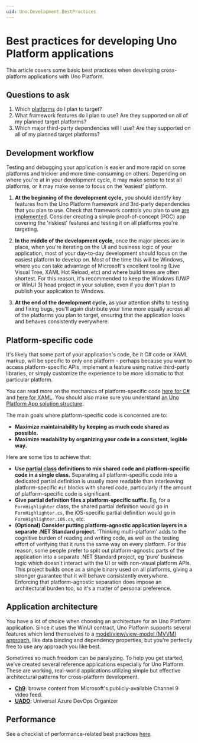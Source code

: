 ```yaml
---
uid: Uno.Development.BestPractices
---
```


# Best practices for developing Uno Platform applications

This article covers some basic best practices when developing cross-platform applications with Uno Platform.

## Questions to ask

1. Which [platforms](getting-started/requirements.md) do I plan to target?
2. What framework features do I plan to use? Are they supported on all of my planned target platforms?
3. Which major third-party dependencies will I use? Are they supported on all of my planned target platforms?

## Development workflow

Testing and debugging your application is easier and more rapid on some platforms and trickier and more time-consuming on others. Depending on where you're at in your development cycle, it may make sense to test all platforms, or it may make sense to focus on the 'easiest' platform.

1. **At the beginning of the development cycle,** you should identify key features from the Uno Platform framework and 3rd-party dependencies that you plan to use. Check that framework controls you plan to use [are implemented](implemented-views.md). Consider creating a simple proof-of-concept (POC) app covering the 'riskiest' features and testing it on all platforms you're targeting.

2. **In the middle of the development cycle,** once the major pieces are in place, when you're iterating on the UI and business logic of your application, most of your day-to-day development should focus on the easiest platform to develop on. Most of the time this will be Windows, where you can take advantage of Microsoft's excellent tooling (Live Visual Tree, XAML Hot Reload, etc) and where build times are often shortest. For this reason, it's recommended to keep the Windows (UWP or WinUI 3) head project in your solution, even if you don't plan to publish your application to Windows.

3. **At the end of the development cycle,** as your attention shifts to testing and fixing bugs, you'll again distribute your time more equally across all of the platforms you plan to target, ensuring that the application looks and behaves consistently everywhere.

## Platform-specific code

It's likely that some part of your application's code, be it C# code or XAML markup, will be specific to only one platform - perhaps because you want to access platform-specific APIs, implement a feature using native third-party libraries, or simply customize the experience to be more idiomatic to that particular platform.

You can read more on the mechanics of platform-specific code [here for C#](platform-specific-csharp.md) and [here for XAML](platform-specific-xaml.md). You should also make sure you understand [an Uno Platform App solution structure](uno-app-solution-structure.md).

The main goals where platform-specific code is concerned are to:

* **Maximize maintainability by keeping as much code shared as possible.**
* **Maximize readability by organizing your code in a consistent, legible way.**

Here are some tips to achieve that:

* **Use [partial class](platform-specific-csharp.md#partial-class-definitions) definitions to mix shared code and platform-specific code in a single class.** Separating all platform-specific code into a dedicated partial definition is usually more readable than interleaving platform-specific `#if` blocks with shared code, particularly if the amount of platform-specific code is significant.
* **Give partial definition files a platform-specific suffix.** Eg, for a `FormHighlighter` class, the shared partial definition would go in `FormHighlighter.cs`, the iOS-specific partial definition would go in `FormHighlighter.iOS.cs`, etc.
* **(Optional) Consider putting platform-agnostic application layers in a separate .NET Standard project.** 'Thinking multi-platform' adds to the cognitive burden of reading and writing code, as well as the testing effort of verifying that it runs the same way on every platform. For this reason, some people prefer to split out platform-agnostic parts of the application into a separate .NET Standard project, eg 'pure' business logic which doesn't interact with the UI or with non-visual platform APIs. This project builds once as a single binary used on all platforms, giving a stronger guarantee that it will behave consistently everywhere. Enforcing that platform-agnostic separation does impose an architectural burden too, so it's a matter of personal preference.

## Application architecture

You have a lot of choice when choosing an architecture for an Uno Platform application. Since it uses the WinUI contract, Uno Platform supports several features which lend themselves to a [model/view/view-model (MVVM) approach](https://docs.microsoft.com/en-us/windows/uwp/data-binding/data-binding-and-mvvm), like data binding and dependency properties; but you're perfectly free to use any approach you like best.

Sometimes so much freedom can be paralyzing. To help you get started, we've created several reference applications especially for Uno Platform. These are working, real-world applications utilizing simple but effective architectural patterns for cross-platform development.

* [**Ch9**](https://github.com/unoplatform/Uno.Ch9): browse content from Microsoft's publicly-available Channel 9 video feed.
* [**UADO**](https://github.com/unoplatform/uado): Universal Azure DevOps Organizer

## Performance

 See a checklist of performance-related best practices [here](Uno-UI-Performance.md).

